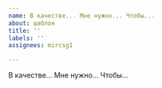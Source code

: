 ```yaml
---
name: В качестве... Мне нужно... Чтобы...
about: шаблон
title: ''
labels: ''
assignees: mircsg1

---
```


В качестве... Мне нужно... Чтобы...
